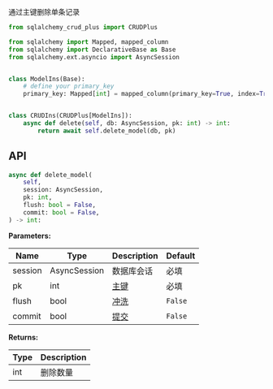 通过主键删除单条记录

```py title="delete_model" hl_lines="15"
from sqlalchemy_crud_plus import CRUDPlus

from sqlalchemy import Mapped, mapped_column
from sqlalchemy import DeclarativeBase as Base
from sqlalchemy.ext.asyncio import AsyncSession


class ModelIns(Base):
    # define your primary_key
    primary_key: Mapped[int] = mapped_column(primary_key=True, index=True, autoincrement=True)


class CRUDIns(CRUDPlus[ModelIns]):
    async def delete(self, db: AsyncSession, pk: int) -> int:
        return await self.delete_model(db, pk)
```

## API

```py
async def delete_model(
    self,
    session: AsyncSession,
    pk: int,
    flush: bool = False,
    commit: bool = False,
) -> int:
```

**Parameters:**

| Name    | Type         | Description                      | Default |
|---------|--------------|----------------------------------|---------|
| session | AsyncSession | 数据库会话                            | 必填      |
| pk      | int          | [主键](../advanced/primary_key.md) | 必填      |
| flush   | bool         | [冲洗](../advanced/flush.md)       | `False` |
| commit  | bool         | [提交](../advanced/commit.md)      | `False` |

**Returns:**

| Type | Description |
|------|-------------|
| int  | 删除数量        |
